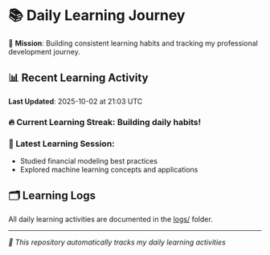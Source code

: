 # 📚 Daily Learning Journey

🎯 **Mission**: Building consistent learning habits and tracking my professional development journey.

## 📊 Recent Learning Activity

**Last Updated**: 2025-10-02 at 21:03 UTC

### 🔥 Current Learning Streak: Building daily habits!

### 📝 Latest Learning Session:
- Studied financial modeling best practices
- Explored machine learning concepts and applications

## 🗂️ Learning Logs

All daily learning activities are documented in the [logs/](./logs/) folder.

---
*🤖 This repository automatically tracks my daily learning activities*
